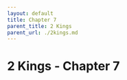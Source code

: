 ```yaml
---
layout: default
title: Chapter 7
parent_title: 2 Kings
parent_url: ./2kings.md
---
```


# 2 Kings - Chapter 7
